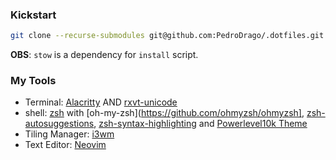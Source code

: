 ### Kickstart
```bash
git clone --recurse-submodules git@github.com:PedroDrago/.dotfiles.git && cd .dotfiles && ./install

```
**OBS**: `stow` is a dependency for `install` script.

### My Tools
- Terminal: [Alacritty](https://github.com/alacritty/alacritty) AND [rxvt-unicode](https://wiki.archlinux.org/title/rxvt-unicode)
- shell: [zsh](https://www.zsh.org/) with [oh-my-zsh](https://github.com/ohmyzsh/ohmyzsh], [zsh-autosuggestions](https://github.com/zsh-users/zsh-autosuggestions), [zsh-syntax-highlighting](https://github.com/zsh-users/zsh-syntax-highlighting) and [Powerlevel10k Theme](https://github.com/romkatv/powerlevel10k)
- Tiling Manager: [i3wm](https://i3wm.org/)
- Text Editor: [Neovim](https://github.com/neovim/neovim)
